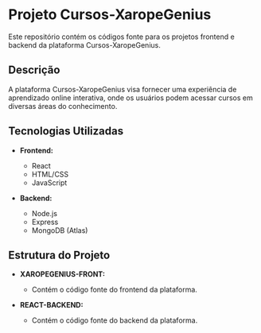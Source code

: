 # Projeto Cursos-XaropeGenius

Este repositório contém os códigos fonte para os projetos frontend e backend da plataforma Cursos-XaropeGenius.

## Descrição

A plataforma Cursos-XaropeGenius visa fornecer uma experiência de aprendizado online interativa, onde os usuários podem acessar cursos em diversas áreas do conhecimento.

## Tecnologias Utilizadas

- **Frontend:**
  - React
  - HTML/CSS
  - JavaScript

- **Backend:**
  - Node.js
  - Express
  - MongoDB (Atlas)

## Estrutura do Projeto

- **XAROPEGENIUS-FRONT:**
  - Contém o código fonte do frontend da plataforma.

- **REACT-BACKEND:**
  - Contém o código fonte do backend da plataforma.


